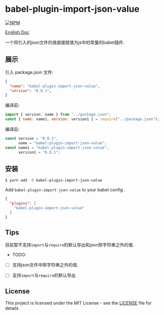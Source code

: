 # babel-plugin-import-json-value
[![NPM](https://nodei.co/npm/babel-plugin-import-json-value.png?downloads=true&stars=true)](https://npmjs.org/package/babel-plugin-inline-json-import)

[English Doc](./README.md)


一个将引入的json文件的值直接赋值为js中的常量的babel插件.

## 展示

引入 package.json 文件:

```json
{
  "name": "babel-plugin-import-json-value",
  "version": "0.0.1",
}
```

编译前:

```js
import { version, name } from "../package.json";
const { name: name1, version: version1 } = require("../package.json");
```

编译后:

```js
const version = "0.0.1",
      name = "babel-plugin-import-json-value";
const name1 = "babel-plugin-import-json-value",
      version1 = "0.0.1";
```


## 安装

```sh
$ yarn add -D babel-plugin-import-json-value
```

Add `babel-plugin-import-json-value` to your babel config . 
```json
{
  "plugins": [
    "babel-plugin-import-json-value"
  ]
}
```

## Tips

目前暂不支持`import`与`require`的默认导出和json除字符串之外的值.

- TODO:

- [ ] 支持json文件中除字符串之外的值.
- [ ] 支持`import`与`require`的默认导出




## License
This project is licensed under the MIT License - see the [LICENSE](/LICENSE)
file for details